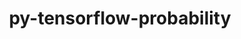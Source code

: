 ---
title: "py-tensorflow-probability"
layout: cache
categories: [package, develop]
meta: {"versions": ["0.23.0"], "compilers": ["gcc@=13.2.0"], "oss": ["ubuntu24.04"], "platforms": ["linux"], "targets": ["aarch64", "x86_64_v3"], "stacks": ["ml-linux-aarch64-cpu", "ml-linux-aarch64-cuda", "ml-linux-x86_64-cpu", "ml-linux-x86_64-cuda", "ml-linux-x86_64-rocm", "root"], "num_specs": 24, "num_specs_by_stack": {"ml-linux-aarch64-cuda": 12, "ml-linux-aarch64-cpu": 12, "root": 24, "ml-linux-x86_64-cuda": 11, "ml-linux-x86_64-rocm": 12, "ml-linux-x86_64-cpu": 12}}
spec_details: [{"hash": "2tkcbfb7pjhrgcfjvuzrm7i57hq23j6g", "compiler": "gcc@=13.2.0", "versions": ["0.23.0"], "os": "ubuntu24.04", "platform": "linux", "target": "aarch64", "variants": ["build_system=generic", "~py-jax", "~py-tensorflow"], "stacks": ["ml-linux-aarch64-cuda", "ml-linux-aarch64-cpu", "root"], "size": "-", "tarball": "https://binaries.spack.io/develop/build_cache/linux-ubuntu24.04-aarch64/gcc-13.2.0/py-tensorflow-probability-0.23.0/linux-ubuntu24.04-aarch64-gcc-13.2.0-py-tensorflow-probability-0.23.0-2tkcbfb7pjhrgcfjvuzrm7i57hq23j6g.spack"}, {"hash": "3bzgywtlsqgcqbenn5xzngzr7tekfpun", "compiler": "gcc@=13.2.0", "versions": ["0.23.0"], "os": "ubuntu24.04", "platform": "linux", "target": "aarch64", "variants": ["build_system=generic", "~py-jax", "~py-tensorflow"], "stacks": ["ml-linux-aarch64-cuda", "ml-linux-aarch64-cpu", "root"], "size": "-", "tarball": "https://binaries.spack.io/develop/build_cache/linux-ubuntu24.04-aarch64/gcc-13.2.0/py-tensorflow-probability-0.23.0/linux-ubuntu24.04-aarch64-gcc-13.2.0-py-tensorflow-probability-0.23.0-3bzgywtlsqgcqbenn5xzngzr7tekfpun.spack"}, {"hash": "4m2wbrov42r2k6xprkh2dchh6q6fftat", "compiler": "gcc@=13.2.0", "versions": ["0.23.0"], "os": "ubuntu24.04", "platform": "linux", "target": "aarch64", "variants": ["build_system=generic", "~py-jax", "~py-tensorflow"], "stacks": ["ml-linux-aarch64-cuda", "ml-linux-aarch64-cpu", "root"], "size": "-", "tarball": "https://binaries.spack.io/develop/build_cache/linux-ubuntu24.04-aarch64/gcc-13.2.0/py-tensorflow-probability-0.23.0/linux-ubuntu24.04-aarch64-gcc-13.2.0-py-tensorflow-probability-0.23.0-4m2wbrov42r2k6xprkh2dchh6q6fftat.spack"}, {"hash": "4s7xiyhu6ubpfe3ossa6rtbkedxazgdk", "compiler": "gcc@=13.2.0", "versions": ["0.23.0"], "os": "ubuntu24.04", "platform": "linux", "target": "aarch64", "variants": ["build_system=generic", "~py-jax", "~py-tensorflow"], "stacks": ["ml-linux-aarch64-cuda", "ml-linux-aarch64-cpu", "root"], "size": "-", "tarball": "https://binaries.spack.io/develop/build_cache/linux-ubuntu24.04-aarch64/gcc-13.2.0/py-tensorflow-probability-0.23.0/linux-ubuntu24.04-aarch64-gcc-13.2.0-py-tensorflow-probability-0.23.0-4s7xiyhu6ubpfe3ossa6rtbkedxazgdk.spack"}, {"hash": "hizppviw3sinc3mb62mrmwrmjgxbtvbs", "compiler": "gcc@=13.2.0", "versions": ["0.23.0"], "os": "ubuntu24.04", "platform": "linux", "target": "aarch64", "variants": ["build_system=generic", "~py-jax", "~py-tensorflow"], "stacks": ["ml-linux-aarch64-cuda", "ml-linux-aarch64-cpu", "root"], "size": "-", "tarball": "https://binaries.spack.io/develop/build_cache/linux-ubuntu24.04-aarch64/gcc-13.2.0/py-tensorflow-probability-0.23.0/linux-ubuntu24.04-aarch64-gcc-13.2.0-py-tensorflow-probability-0.23.0-hizppviw3sinc3mb62mrmwrmjgxbtvbs.spack"}, {"hash": "j3lkyds3rzt57yl4rveufynlg4is34xe", "compiler": "gcc@=13.2.0", "versions": ["0.23.0"], "os": "ubuntu24.04", "platform": "linux", "target": "aarch64", "variants": ["build_system=generic", "~py-jax", "~py-tensorflow"], "stacks": ["ml-linux-aarch64-cuda", "ml-linux-aarch64-cpu", "root"], "size": "-", "tarball": "https://binaries.spack.io/develop/build_cache/linux-ubuntu24.04-aarch64/gcc-13.2.0/py-tensorflow-probability-0.23.0/linux-ubuntu24.04-aarch64-gcc-13.2.0-py-tensorflow-probability-0.23.0-j3lkyds3rzt57yl4rveufynlg4is34xe.spack"}, {"hash": "jfhbkqbdg7j2edb6z45zwpts5au6kkm4", "compiler": "gcc@=13.2.0", "versions": ["0.23.0"], "os": "ubuntu24.04", "platform": "linux", "target": "aarch64", "variants": ["build_system=generic", "~py-jax", "~py-tensorflow"], "stacks": ["ml-linux-aarch64-cuda", "ml-linux-aarch64-cpu", "root"], "size": "-", "tarball": "https://binaries.spack.io/develop/build_cache/linux-ubuntu24.04-aarch64/gcc-13.2.0/py-tensorflow-probability-0.23.0/linux-ubuntu24.04-aarch64-gcc-13.2.0-py-tensorflow-probability-0.23.0-jfhbkqbdg7j2edb6z45zwpts5au6kkm4.spack"}, {"hash": "k6n6koyehqp444z4q4ayjqashtwudz5c", "compiler": "gcc@=13.2.0", "versions": ["0.23.0"], "os": "ubuntu24.04", "platform": "linux", "target": "aarch64", "variants": ["build_system=generic", "~py-jax", "~py-tensorflow"], "stacks": ["ml-linux-aarch64-cuda", "ml-linux-aarch64-cpu", "root"], "size": "-", "tarball": "https://binaries.spack.io/develop/build_cache/linux-ubuntu24.04-aarch64/gcc-13.2.0/py-tensorflow-probability-0.23.0/linux-ubuntu24.04-aarch64-gcc-13.2.0-py-tensorflow-probability-0.23.0-k6n6koyehqp444z4q4ayjqashtwudz5c.spack"}, {"hash": "mp6xnoibvd4hbym2mxq2cal434alkotm", "compiler": "gcc@=13.2.0", "versions": ["0.23.0"], "os": "ubuntu24.04", "platform": "linux", "target": "aarch64", "variants": ["build_system=generic", "~py-jax", "~py-tensorflow"], "stacks": ["ml-linux-aarch64-cuda", "ml-linux-aarch64-cpu", "root"], "size": "-", "tarball": "https://binaries.spack.io/develop/build_cache/linux-ubuntu24.04-aarch64/gcc-13.2.0/py-tensorflow-probability-0.23.0/linux-ubuntu24.04-aarch64-gcc-13.2.0-py-tensorflow-probability-0.23.0-mp6xnoibvd4hbym2mxq2cal434alkotm.spack"}, {"hash": "n43aicsg3rebvo7g7s3tyqaud72zrlre", "compiler": "gcc@=13.2.0", "versions": ["0.23.0"], "os": "ubuntu24.04", "platform": "linux", "target": "aarch64", "variants": ["build_system=generic", "~py-jax", "~py-tensorflow"], "stacks": ["ml-linux-aarch64-cuda", "ml-linux-aarch64-cpu", "root"], "size": "-", "tarball": "https://binaries.spack.io/develop/build_cache/linux-ubuntu24.04-aarch64/gcc-13.2.0/py-tensorflow-probability-0.23.0/linux-ubuntu24.04-aarch64-gcc-13.2.0-py-tensorflow-probability-0.23.0-n43aicsg3rebvo7g7s3tyqaud72zrlre.spack"}, {"hash": "onvpf7jjas4hwnf7an6bztlrnfdosykp", "compiler": "gcc@=13.2.0", "versions": ["0.23.0"], "os": "ubuntu24.04", "platform": "linux", "target": "aarch64", "variants": ["build_system=generic", "~py-jax", "~py-tensorflow"], "stacks": ["ml-linux-aarch64-cuda", "ml-linux-aarch64-cpu", "root"], "size": "-", "tarball": "https://binaries.spack.io/develop/build_cache/linux-ubuntu24.04-aarch64/gcc-13.2.0/py-tensorflow-probability-0.23.0/linux-ubuntu24.04-aarch64-gcc-13.2.0-py-tensorflow-probability-0.23.0-onvpf7jjas4hwnf7an6bztlrnfdosykp.spack"}, {"hash": "tlcu76ilnvqho4k4gbfh7ydy4mbvgbcr", "compiler": "gcc@=13.2.0", "versions": ["0.23.0"], "os": "ubuntu24.04", "platform": "linux", "target": "aarch64", "variants": ["build_system=generic", "~py-jax", "~py-tensorflow"], "stacks": ["ml-linux-aarch64-cuda", "ml-linux-aarch64-cpu", "root"], "size": "-", "tarball": "https://binaries.spack.io/develop/build_cache/linux-ubuntu24.04-aarch64/gcc-13.2.0/py-tensorflow-probability-0.23.0/linux-ubuntu24.04-aarch64-gcc-13.2.0-py-tensorflow-probability-0.23.0-tlcu76ilnvqho4k4gbfh7ydy4mbvgbcr.spack"}, {"hash": "6opxbak7h73sna2aq3zhxpwhjypfbis4", "compiler": "gcc@=13.2.0", "versions": ["0.23.0"], "os": "ubuntu24.04", "platform": "linux", "target": "x86_64_v3", "variants": ["build_system=generic", "~py-jax", "~py-tensorflow"], "stacks": ["ml-linux-x86_64-cuda", "ml-linux-x86_64-rocm", "ml-linux-x86_64-cpu", "root"], "size": "-", "tarball": "https://binaries.spack.io/develop/build_cache/linux-ubuntu24.04-x86_64_v3/gcc-13.2.0/py-tensorflow-probability-0.23.0/linux-ubuntu24.04-x86_64_v3-gcc-13.2.0-py-tensorflow-probability-0.23.0-6opxbak7h73sna2aq3zhxpwhjypfbis4.spack"}, {"hash": "7sf5uzs55pjsyiqqajogfdrn6w2ikulv", "compiler": "gcc@=13.2.0", "versions": ["0.23.0"], "os": "ubuntu24.04", "platform": "linux", "target": "x86_64_v3", "variants": ["build_system=generic", "~py-jax", "~py-tensorflow"], "stacks": ["ml-linux-x86_64-cuda", "ml-linux-x86_64-rocm", "ml-linux-x86_64-cpu", "root"], "size": "-", "tarball": "https://binaries.spack.io/develop/build_cache/linux-ubuntu24.04-x86_64_v3/gcc-13.2.0/py-tensorflow-probability-0.23.0/linux-ubuntu24.04-x86_64_v3-gcc-13.2.0-py-tensorflow-probability-0.23.0-7sf5uzs55pjsyiqqajogfdrn6w2ikulv.spack"}, {"hash": "c2l5fo2vn6gkbzpd5pfyqqzoiffrwdru", "compiler": "gcc@=13.2.0", "versions": ["0.23.0"], "os": "ubuntu24.04", "platform": "linux", "target": "x86_64_v3", "variants": ["build_system=generic", "~py-jax", "~py-tensorflow"], "stacks": ["ml-linux-x86_64-cuda", "ml-linux-x86_64-rocm", "ml-linux-x86_64-cpu", "root"], "size": "-", "tarball": "https://binaries.spack.io/develop/build_cache/linux-ubuntu24.04-x86_64_v3/gcc-13.2.0/py-tensorflow-probability-0.23.0/linux-ubuntu24.04-x86_64_v3-gcc-13.2.0-py-tensorflow-probability-0.23.0-c2l5fo2vn6gkbzpd5pfyqqzoiffrwdru.spack"}, {"hash": "dpjyhrfujzw5i6gnszapbfxiylpzjb6i", "compiler": "gcc@=13.2.0", "versions": ["0.23.0"], "os": "ubuntu24.04", "platform": "linux", "target": "x86_64_v3", "variants": ["build_system=generic", "~py-jax", "~py-tensorflow"], "stacks": ["ml-linux-x86_64-cuda", "ml-linux-x86_64-rocm", "ml-linux-x86_64-cpu", "root"], "size": "-", "tarball": "https://binaries.spack.io/develop/build_cache/linux-ubuntu24.04-x86_64_v3/gcc-13.2.0/py-tensorflow-probability-0.23.0/linux-ubuntu24.04-x86_64_v3-gcc-13.2.0-py-tensorflow-probability-0.23.0-dpjyhrfujzw5i6gnszapbfxiylpzjb6i.spack"}, {"hash": "j6n5aaa2hllex4wf6rjvrvskbhpyl5i2", "compiler": "gcc@=13.2.0", "versions": ["0.23.0"], "os": "ubuntu24.04", "platform": "linux", "target": "x86_64_v3", "variants": ["build_system=generic", "~py-jax", "~py-tensorflow"], "stacks": ["ml-linux-x86_64-cuda", "ml-linux-x86_64-rocm", "ml-linux-x86_64-cpu", "root"], "size": "-", "tarball": "https://binaries.spack.io/develop/build_cache/linux-ubuntu24.04-x86_64_v3/gcc-13.2.0/py-tensorflow-probability-0.23.0/linux-ubuntu24.04-x86_64_v3-gcc-13.2.0-py-tensorflow-probability-0.23.0-j6n5aaa2hllex4wf6rjvrvskbhpyl5i2.spack"}, {"hash": "jgzafitafofuanya3b52z3g4t7rq4o2w", "compiler": "gcc@=13.2.0", "versions": ["0.23.0"], "os": "ubuntu24.04", "platform": "linux", "target": "x86_64_v3", "variants": ["build_system=generic", "~py-jax", "~py-tensorflow"], "stacks": ["ml-linux-x86_64-cuda", "ml-linux-x86_64-rocm", "ml-linux-x86_64-cpu", "root"], "size": "-", "tarball": "https://binaries.spack.io/develop/build_cache/linux-ubuntu24.04-x86_64_v3/gcc-13.2.0/py-tensorflow-probability-0.23.0/linux-ubuntu24.04-x86_64_v3-gcc-13.2.0-py-tensorflow-probability-0.23.0-jgzafitafofuanya3b52z3g4t7rq4o2w.spack"}, {"hash": "mqakao7z3sby55eqej77vomq5hv27z75", "compiler": "gcc@=13.2.0", "versions": ["0.23.0"], "os": "ubuntu24.04", "platform": "linux", "target": "x86_64_v3", "variants": ["build_system=generic", "~py-jax", "~py-tensorflow"], "stacks": ["ml-linux-x86_64-rocm", "ml-linux-x86_64-cpu", "root"], "size": "-", "tarball": "https://binaries.spack.io/develop/build_cache/linux-ubuntu24.04-x86_64_v3/gcc-13.2.0/py-tensorflow-probability-0.23.0/linux-ubuntu24.04-x86_64_v3-gcc-13.2.0-py-tensorflow-probability-0.23.0-mqakao7z3sby55eqej77vomq5hv27z75.spack"}, {"hash": "muxqdkfvllotwwedigtvdumb27etw7py", "compiler": "gcc@=13.2.0", "versions": ["0.23.0"], "os": "ubuntu24.04", "platform": "linux", "target": "x86_64_v3", "variants": ["build_system=generic", "~py-jax", "~py-tensorflow"], "stacks": ["ml-linux-x86_64-cuda", "ml-linux-x86_64-rocm", "ml-linux-x86_64-cpu", "root"], "size": "-", "tarball": "https://binaries.spack.io/develop/build_cache/linux-ubuntu24.04-x86_64_v3/gcc-13.2.0/py-tensorflow-probability-0.23.0/linux-ubuntu24.04-x86_64_v3-gcc-13.2.0-py-tensorflow-probability-0.23.0-muxqdkfvllotwwedigtvdumb27etw7py.spack"}, {"hash": "mwjmv6q5o5x5ymwmux7kxr4nlowg34fe", "compiler": "gcc@=13.2.0", "versions": ["0.23.0"], "os": "ubuntu24.04", "platform": "linux", "target": "x86_64_v3", "variants": ["build_system=generic", "~py-jax", "~py-tensorflow"], "stacks": ["ml-linux-x86_64-cuda", "ml-linux-x86_64-rocm", "ml-linux-x86_64-cpu", "root"], "size": "-", "tarball": "https://binaries.spack.io/develop/build_cache/linux-ubuntu24.04-x86_64_v3/gcc-13.2.0/py-tensorflow-probability-0.23.0/linux-ubuntu24.04-x86_64_v3-gcc-13.2.0-py-tensorflow-probability-0.23.0-mwjmv6q5o5x5ymwmux7kxr4nlowg34fe.spack"}, {"hash": "seqjphop5vbaeqb7pkxgm3az33urlhp2", "compiler": "gcc@=13.2.0", "versions": ["0.23.0"], "os": "ubuntu24.04", "platform": "linux", "target": "x86_64_v3", "variants": ["build_system=generic", "~py-jax", "~py-tensorflow"], "stacks": ["ml-linux-x86_64-cuda", "ml-linux-x86_64-rocm", "ml-linux-x86_64-cpu", "root"], "size": "-", "tarball": "https://binaries.spack.io/develop/build_cache/linux-ubuntu24.04-x86_64_v3/gcc-13.2.0/py-tensorflow-probability-0.23.0/linux-ubuntu24.04-x86_64_v3-gcc-13.2.0-py-tensorflow-probability-0.23.0-seqjphop5vbaeqb7pkxgm3az33urlhp2.spack"}, {"hash": "x2fhxw6kaile7zqzvebinbm2gbimqr5a", "compiler": "gcc@=13.2.0", "versions": ["0.23.0"], "os": "ubuntu24.04", "platform": "linux", "target": "x86_64_v3", "variants": ["build_system=generic", "~py-jax", "~py-tensorflow"], "stacks": ["ml-linux-x86_64-cuda", "ml-linux-x86_64-rocm", "ml-linux-x86_64-cpu", "root"], "size": "-", "tarball": "https://binaries.spack.io/develop/build_cache/linux-ubuntu24.04-x86_64_v3/gcc-13.2.0/py-tensorflow-probability-0.23.0/linux-ubuntu24.04-x86_64_v3-gcc-13.2.0-py-tensorflow-probability-0.23.0-x2fhxw6kaile7zqzvebinbm2gbimqr5a.spack"}, {"hash": "xde57vxyznalplascm2atxkbmgdyog47", "compiler": "gcc@=13.2.0", "versions": ["0.23.0"], "os": "ubuntu24.04", "platform": "linux", "target": "x86_64_v3", "variants": ["build_system=generic", "~py-jax", "~py-tensorflow"], "stacks": ["ml-linux-x86_64-cuda", "ml-linux-x86_64-rocm", "ml-linux-x86_64-cpu", "root"], "size": "-", "tarball": "https://binaries.spack.io/develop/build_cache/linux-ubuntu24.04-x86_64_v3/gcc-13.2.0/py-tensorflow-probability-0.23.0/linux-ubuntu24.04-x86_64_v3-gcc-13.2.0-py-tensorflow-probability-0.23.0-xde57vxyznalplascm2atxkbmgdyog47.spack"}]
---